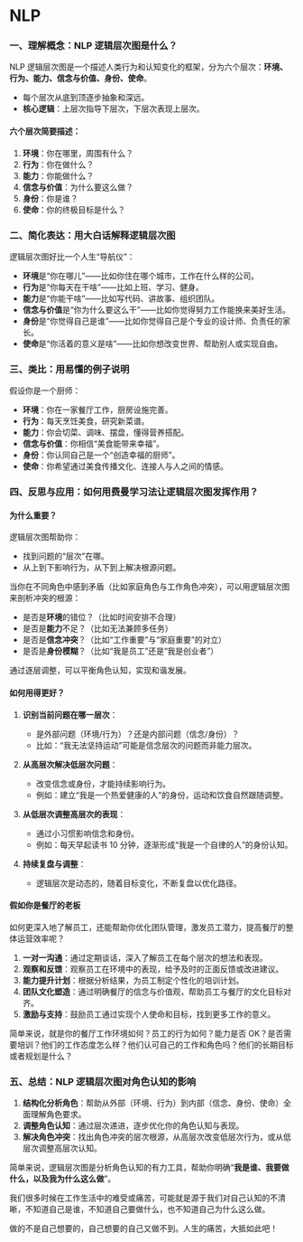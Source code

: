 # NLP

### **一、理解概念：NLP 逻辑层次图是什么？**

NLP 逻辑层次图是一个描述人类行为和认知变化的框架，分为六个层次：**环境、行为、能力、信念与价值、身份、使命**。

- 每个层次从底到顶逐步抽象和深远。
- **核心逻辑**：上层次指导下层次，下层次表现上层次。

#### **六个层次简要描述：**

1. **环境**：你在哪里，周围有什么？
2. **行为**：你在做什么？
3. **能力**：你能做什么？
4. **信念与价值**：为什么要这么做？
5. **身份**：你是谁？
6. **使命**：你的终极目标是什么？

### **二、简化表达：用大白话解释逻辑层次图**

逻辑层次图好比一个人生“导航仪”：

- **环境**是“你在哪儿”——比如你住在哪个城市，工作在什么样的公司。
- **行为**是“你每天在干啥”——比如上班、学习、健身。
- **能力**是“你能干啥”——比如写代码、讲故事、组织团队。
- **信念与价值**是“你为什么要这么干”——比如你觉得努力工作能换来美好生活。
- **身份**是“你觉得自己是谁”——比如你觉得自己是个专业的设计师、负责任的家长。
- **使命**是“你活着的意义是啥”——比如你想改变世界、帮助别人或实现自由。

### **三、类比：用易懂的例子说明**

假设你是一个厨师：

- **环境**：你在一家餐厅工作，厨房设施完善。
- **行为**：每天烹饪美食，研究新菜谱。
- **能力**：你会切菜、调味、摆盘，懂得营养搭配。
- **信念与价值**：你相信“美食能带来幸福”。
- **身份**：你认同自己是一个“创造幸福的厨师”。
- **使命**：你希望通过美食传播文化、连接人与人之间的情感。

### **四、反思与应用：如何用费曼学习法让逻辑层次图发挥作用？**

#### **为什么重要？**

逻辑层次图帮助你：

- 找到问题的“层次”在哪。
- 从上到下影响行为，从下到上解决根源问题。

当你在不同角色中感到矛盾（比如家庭角色与工作角色冲突），可以用逻辑层次图来剖析冲突的根源：

- 是否是**环境**的错位？（比如时间安排不合理）
- 是否是**能力**不足？（比如无法兼顾多任务）
- 是否是**信念冲突**？（比如“工作重要”与“家庭重要”的对立）
- 是否是**身份模糊**？（比如“我是员工”还是“我是创业者”）

通过逐层调整，可以平衡角色认知，实现和谐发展。

#### **如何用得更好？**

1. **识别当前问题在哪一层次**：

   - 是外部问题（环境/行为）？还是内部问题（信念/身份）？
   - 比如：“我无法坚持运动”可能是信念层次的问题而非能力层次。

2. **从高层次解决低层次问题**：

   - 改变信念或身份，才能持续影响行为。
   - 例如：建立“我是一个热爱健康的人”的身份，运动和饮食自然跟随调整。

3. **从低层次调整高层次的表现**：

   - 通过小习惯影响信念和身份。
   - 例如：每天早起读书 10 分钟，逐渐形成“我是一个自律的人”的身份认知。

4. **持续复盘与调整**：
   - 逻辑层次是动态的，随着目标变化，不断复盘以优化路径。

#### **假如你是餐厅的老板**

如何更深入地了解员工，还能帮助你优化团队管理，激发员工潜力，提高餐厅的整体运营效率呢？

1. **一对一沟通**：通过定期谈话，深入了解员工在每个层次的想法和表现。
2. **观察和反馈**：观察员工在环境中的表现，给予及时的正面反馈或改进建议。
3. **能力提升计划**：根据分析结果，为员工制定个性化的培训计划。
4. **团队文化塑造**：通过明确餐厅的信念与价值观，帮助员工与餐厅的文化目标对齐。
5. **激励与支持**：鼓励员工通过实现个人使命和目标，找到更多工作的意义。

简单来说，就是你的餐厅工作环境如何？员工的行为如何？能力是否 OK？是否需要培训？他们的工作态度怎么样？他们认可自己的工作和角色吗？他们的长期目标或者规划是什么？

### **五、总结：NLP 逻辑层次图对角色认知的影响**

1. **结构化分析角色**：帮助从外部（环境、行为）到内部（信念、身份、使命）全面理解角色要求。
2. **调整角色认知**：通过层次递进，逐步优化你的角色认知与表现。
3. **解决角色冲突**：找出角色冲突的层次根源，从高层次改变低层次行为，或从低层次调整高层次认知。

简单来说，逻辑层次图是分析角色认知的有力工具，帮助你明确“**我是谁、我要做什么，以及我为什么这么做**”。

我们很多时候在工作生活中的难受或痛苦，可能就是源于我们对自己认知的不清晰，不知道自己是谁，不知道自己要做什么，也不知道自己为什么这么做。

做的不是自己想要的，自己想要的自己又做不到。人生的痛苦，大抵如此吧！
